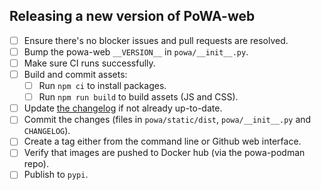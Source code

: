 ## Releasing a new version of PoWA-web

- [ ] Ensure there's no blocker issues and pull requests are resolved.
- [ ] Bump the powa-web `__VERSION__` in `powa/__init__.py`.
- [ ] Make sure CI runs successfully.
- [ ] Build and commit assets:
  - [ ] Run `npm ci` to install packages.
  - [ ] Run `npm run build` to build assets (JS and CSS).
- [ ] Update [the changelog](https://github.com/powa-team/powa-web/blob/master/CHANGELOG) if not already up-to-date.
- [ ] Commit the changes (files in `powa/static/dist`, `powa/__init__.py` and `CHANGELOG`).
- [ ] Create a tag either from the command line or Github web interface.
- [ ] Verify that images are pushed to Docker hub (via the powa-podman repo).
- [ ] Publish to `pypi`.
